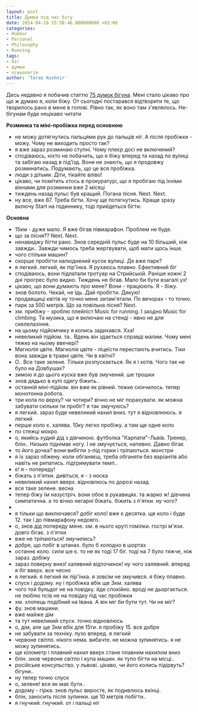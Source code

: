 ```yaml
---
layout: post
title: Думки під час бігу
date: 2014-04-10 15:58:46.000000000 +03:00
categories:
- Humour
- Personal
- Philosophy
- Running
tags:
- біг
- думки
- психологія
author: 'Taras Kushnir'
---
```


Десь недавно я побачив статтю [75 думок бігуна](http://www.buzzfeed.com/erinchack/thoughts-every-jogger-has-while-out-for-a-running). Мені стало цікаво про що ж думаю я, коли біжу. От сьогодні постарався відтворити те, що творилось рано в мене в голові. Рівно так, як воно там з'являлось. Не-бігунам буде нецікаво читати

<!--more-->

<strong>Розминка та міні-пробіжка перед основною</strong>
<ul>
<li>не можу дотягнутись пальцями рук до пальців ніг. А після пробіжки - можу. Чому не виходить просто так?</li>
<li>я вже зараз розминаю ступні. Чому плеєр досі не включений?</li>
<li>сподіваюсь, ніхто не побачить, що я біжу вперед та назад по вулиці та забігаю назад в під'їзд. Вони не знають, що я продовжу розминатись. Подумають, що це вся пробіжка.</li>
<li>люди з дітьми. Діти, тікайте вліво!</li>
<li>цікаво, чи помітить хтось в прокуратурі, що я пробігаю під їхніми вікнами для розминки вже 2 місяці</li>
<li>тиждень назад пульс був кращий. Погана пісня. Next. Next.</li>
<li>ну все, вже 87. Треба бігти. Хочу ще потягнутись. Краще зразу включу Start на годиннику, тоді прийдеться бігти.</li>
</ul>

<strong>Основна</strong>
<ul>
<li>15км - дуже мало. Я вже бігав півмарафон. Проблем не буде.</li>
<li>що за пісня?? Next. Next.</li>
<li>ненавиджу бігти рано. Знов середній пульс буде на 10 більший, ніж завжди.. Завжди чимось треба жертвувати, щоб мати щось інше.</li>
<li>чого стільки машин?</li>
<li>скорше пробігти налюднений кусок вулиці. Де вже парк?</li>
<li>я легкий. легкий, як пір'їнка. Я рухаюсь плавно. Ефективний біг</li>
<li>сподіваюсь, вони підлатали тротуар на Стрийській. Раніше кожні 2 дні прогрес було видно. Тиждень не бігав. Мало би бути взагалі ух!</li>
<li>цікаво, що вони думають про мене? Вони - працюють. Я - біжу.</li>
<li>знов болото. Чекай, не їдь. Дай пробігти. Дякую!</li>
<li>продавщиці квітів ну точно мене запам'ятали. По вечорах - то точно.</li>
<li>парк за 500 метрів. Що за повільна пісня? Next.</li>
<li>хм. прибіжу - зроблю плейліст Music for running. І заодно Music for climbing. Та музика, що я включаю на стенді - явно не для скелелазіння.</li>
<li>на цьому підйомчику я колись задихався. Хха!</li>
<li>невеликий підйом. та.. Вдень він здається справді малим. Чому мені тяжко на ньому ввечері?</li>
<li>Магнолія цвіте. Магнолія цвіте - ліцеїсти перестають вчитись. Тіки вона завжди в травні цвіте. Чи в квітні?</li>
<li>О.. Все таке зелене. Тільки розпускається. Як я і хотів. Чого так не було на Довбушах?</li>
<li>зимою я до цього куска вже був змучений. ше трошки</li>
<li>знов дядько в купі одягу біжить..</li>
<li>останній міні-підйом. він вже як рівний. тяжке скінчилось. тепер монотонна робота.</li>
<li>три кола по верху? чи чотири? вічно не міг порахувати. як можна забувати скільки ти пробіг? я так змучуюсь?</li>
<li>я легкий. зараз буде невеликий нахил вниз. тут я відновлююсь. я легкий</li>
<li>перше коло є. халява. 10ку легко пробіжу. а там ще одне коло</li>
<li>по стежці мокро.</li>
<li>о, якийсь худий дід з дівчиною. футболка "Карпати"-Львів. Тренер, блін.. Низько піднімає ногу. І не змучується, напевно. Давно бігає</li>
<li>то його дочка? вони вибігли з-під горки і тріпаються. монстри</li>
<li>я їх зараз обжену. коли обганяєш, треба обганяти без варіантів або навіть не рипатись. підтримувати темп..</li>
<li>є! я - попереду!</li>
<li>біжать з п'ятки. дивіться, я - з носка</li>
<li>невеликий нахил вверх. відновлюсь по дорозі назад</li>
<li>все таке зелене. весна</li>
<li>тепер біжу їм назустріч. вони обоє в рукавицях. та жарко ж! дівчина симпатична. а то вічно негарні біжать. біжить з п'ятки. ну чого?</li>
<li></li>
<li>я тільки що виключався? добіг коло! вже є десятка. ще коло і буде 12. так і до півмарафону недовго.</li>
<li>о, знов дід попереду мене. хм. в нього круті гомілки. гострі м'язи. довго бігає. з п'ятки</li>
<li>вже не тріпаються! змучились?</li>
<li>добре, що побіг в штанах. було б холодно в шортах</li>
<li>останнє коло. сили ше є. то не як тоді 17 біг. тоді на 7 було тяжче, ніж зараз. добіжу</li>
<li>зараз поверну вниз! халявний відпочинок! ну чого халявний. вперед я біг вверх. все чесно</li>
<li>я легкий. я легкий як пір'їнка. я зовсім не змучився. я біжу плавно.</li>
<li>спуск і додому. ну і пробіжка вбік ще 3км. халява</li>
<li>чого той бульдог не на повідку. йде спокійно. вроді не дьоргається. не люблю псів не на повідку під час пробіжки</li>
<li>хм. хлопець подібний на Івана. А він міг би бути тут. Чи не міг?</li>
<li>фу. знов машини.</li>
<li>вже майже дім</li>
<li>та тут невеликий спуск. точно відновлюсь</li>
<li>о, дім, але ще 3км вбік для 15ти. я пробіжу 15. все добре</li>
<li>не забувати за техніку. пузо вперед. я легкий</li>
<li>червоне світло. нікого нема. вибачте. не можна зупинятись. я не можу зупинятись.</li>
<li>ще кілометр і плавний нахил вверх стане плавним нахилом вниз</li>
<li>блін. знов червоне світло і купа машин. як тупо бігти на місці..</li>
<li>російське консульство. у львові. цікаво, чи його колись підірвуть? бігуни..</li>
<li>ну тепер точно спуск</li>
<li>о, зелене! все як має бути..</li>
<li>додому - гірка. знов пульс виросте, як подивлюсь вкінці.</li>
<li>блін, заносить після зупинки. ще 10 метрів побігти..</li>
<li>я гнучкий. гнучкий. от і пальці ніг</li>
</ul>
